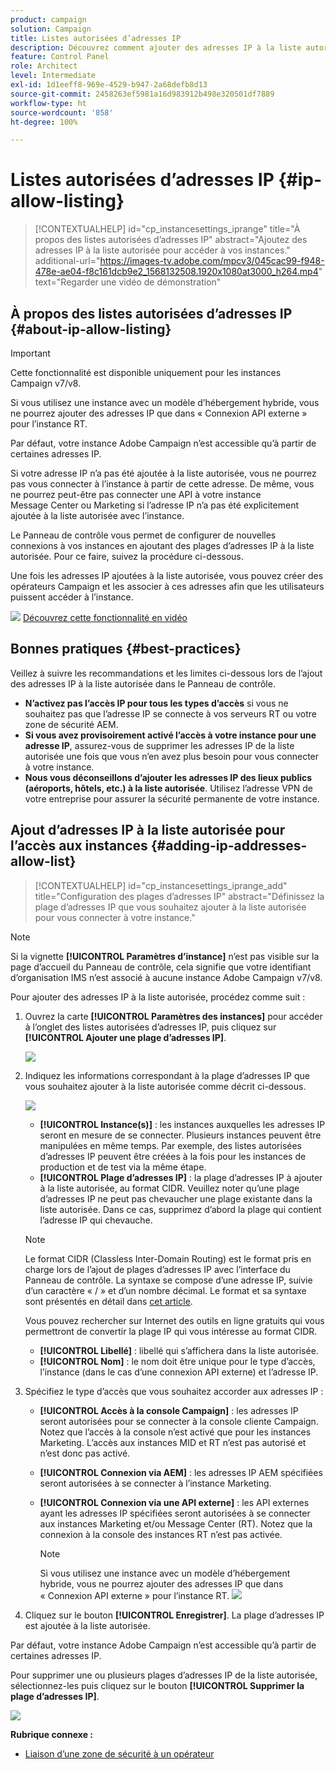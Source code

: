 ```yaml
---
product: campaign
solution: Campaign
title: Listes autorisées d’adresses IP
description: Découvrez comment ajouter des adresses IP à la liste autorisée dans le Panneau de contrôle pour accéder aux instances
feature: Control Panel
role: Architect
level: Intermediate
exl-id: 1d1eeff8-969e-4529-b947-2a68defb8d13
source-git-commit: 2458263ef5981a16d983912b498e320501df7889
workflow-type: ht
source-wordcount: '858'
ht-degree: 100%

---
```


# Listes autorisées d’adresses IP {#ip-allow-listing}

>[!CONTEXTUALHELP]
>id="cp_instancesettings_iprange"
>title="À propos des listes autorisées d’adresses IP"
>abstract="Ajoutez des adresses IP à la liste autorisée pour accéder à vos instances."
>additional-url="https://images-tv.adobe.com/mpcv3/045cac99-f948-478e-ae04-f8c161dcb9e2_1568132508.1920x1080at3000_h264.mp4" text="Regarder une vidéo de démonstration"

## À propos des listes autorisées d’adresses IP {#about-ip-allow-listing}

>[!IMPORTANT]
>
>Cette fonctionnalité est disponible uniquement pour les instances Campaign v7/v8.
>
>Si vous utilisez une instance avec un modèle d’hébergement hybride, vous ne pourrez ajouter des adresses IP que dans « Connexion API externe » pour l’instance RT.

Par défaut, votre instance Adobe Campaign n’est accessible qu’à partir de certaines adresses IP.

Si votre adresse IP n’a pas été ajoutée à la liste autorisée, vous ne pourrez pas vous connecter à l’instance à partir de cette adresse. De même, vous ne pourrez peut-être pas connecter une API à votre instance Message Center ou Marketing si l’adresse IP n’a pas été explicitement ajoutée à la liste autorisée avec l’instance.

Le Panneau de contrôle vous permet de configurer de nouvelles connexions à vos instances en ajoutant des plages d’adresses IP à la liste autorisée. Pour ce faire, suivez la procédure ci-dessous.

Une fois les adresses IP ajoutées à la liste autorisée, vous pouvez créer des opérateurs Campaign et les associer à ces adresses afin que les utilisateurs puissent accéder à l’instance.

![](assets/do-not-localize/how-to-video.png) [Découvrez cette fonctionnalité en vidéo](https://experienceleague.adobe.com/docs/campaign-classic-learn/control-panel/instance-settings/ip-allow-listing.html?lang=fr#instance-settings)

## Bonnes pratiques {#best-practices}

Veillez à suivre les recommandations et les limites ci-dessous lors de l’ajout des adresses IP à la liste autorisée dans le Panneau de contrôle.

* **N’activez pas l’accès IP pour tous les types d’accès** si vous ne souhaitez pas que l’adresse IP se connecte à vos serveurs RT ou votre zone de sécurité AEM.
* **Si vous avez provisoirement activé l’accès à votre instance pour une adresse IP**, assurez-vous de supprimer les adresses IP de la liste autorisée une fois que vous n’en avez plus besoin pour vous connecter à votre instance.
* **Nous vous déconseillons d’ajouter les adresses IP des lieux publics (aéroports, hôtels, etc.) à la liste autorisée**. Utilisez l’adresse VPN de votre entreprise pour assurer la sécurité permanente de votre instance.

## Ajout d’adresses IP à la liste autorisée pour lʼaccès aux instances {#adding-ip-addresses-allow-list}

>[!CONTEXTUALHELP]
>id="cp_instancesettings_iprange_add"
>title="Configuration des plages dʼadresses IP"
>abstract="Définissez la plage dʼadresses IP que vous souhaitez ajouter à la liste autorisée pour vous connecter à votre instance."

>[!NOTE]
>
>Si la vignette **[!UICONTROL Paramètres d’instance]** nʼest pas visible sur la page dʼaccueil du Panneau de contrôle, cela signifie que votre identifiant dʼorganisation IMS nʼest associé à aucune instance Adobe Campaign v7/v8.

Pour ajouter des adresses IP à la liste autorisée, procédez comme suit :

1. Ouvrez la carte **[!UICONTROL Paramètres des instances]** pour accéder à l’onglet des listes autorisées d’adresses IP, puis cliquez sur **[!UICONTROL Ajouter une plage d’adresses IP]**.



   ![](assets/ip_whitelist_list1.png)

1. Indiquez les informations correspondant à la plage d’adresses IP que vous souhaitez ajouter à la liste autorisée comme décrit ci-dessous.

   ![](assets/ip_whitelist_add1.png)

   * **[!UICONTROL Instance(s)]** : les instances auxquelles les adresses IP seront en mesure de se connecter. Plusieurs instances peuvent être manipulées en même temps. Par exemple, des listes autorisées d’adresses IP peuvent être créées à la fois pour les instances de production et de test via la même étape.
   * **[!UICONTROL Plage d’adresses IP]** : la plage d’adresses IP à ajouter à la liste autorisée, au format CIDR. Veuillez noter qu’une plage d’adresses IP ne peut pas chevaucher une plage existante dans la liste autorisée. Dans ce cas, supprimez d’abord la plage qui contient l’adresse IP qui chevauche.

   >[!NOTE]
   >
   >Le format CIDR (Classless Inter-Domain Routing) est le format pris en charge lors de l’ajout de plages d’adresses IP avec l’interface du Panneau de contrôle. La syntaxe se compose d’une adresse IP, suivie d’un caractère « / » et d’un nombre décimal. Le format et sa syntaxe sont présentés en détail dans [cet article](https://whatismyipaddress.com/cidr).
   >
   >Vous pouvez rechercher sur Internet des outils en ligne gratuits qui vous permettront de convertir la plage IP qui vous intéresse au format CIDR.

   * **[!UICONTROL Libellé]** : libellé qui s’affichera dans la liste autorisée.
   * **[!UICONTROL Nom]** : le nom doit être unique pour le type d’accès, l’instance (dans le cas d’une connexion API externe) et l’adresse IP.


1. Spécifiez le type d’accès que vous souhaitez accorder aux adresses IP :

   * **[!UICONTROL Accès à la console Campaign]** : les adresses IP seront autorisées pour se connecter à la console cliente Campaign. Notez que l’accès à la console n’est activé que pour les instances Marketing. L’accès aux instances MID et RT n’est pas autorisé et n’est donc pas activé.
   * **[!UICONTROL Connexion via AEM]** : les adresses IP AEM spécifiées seront autorisées à se connecter à l’instance Marketing.
   * **[!UICONTROL Connexion via une API externe]** : les API externes ayant les adresses IP spécifiées seront autorisées à se connecter aux instances Marketing et/ou Message Center (RT). Notez que la connexion à la console des instances RT n’est pas activée.

      >[!NOTE]
      >
      >Si vous utilisez une instance avec un modèle d’hébergement hybride, vous ne pourrez ajouter des adresses IP que dans « Connexion API externe » pour l’instance RT.
   ![](assets/ip_whitelist_acesstype.png)

1. Cliquez sur le bouton **[!UICONTROL Enregistrer]**. La plage d’adresses IP est ajoutée à la liste autorisée.

   <!--![](assets/ip_whitelist_added.png)-->

Par défaut, votre instance Adobe Campaign n’est accessible qu’à partir de certaines adresses IP.

Pour supprimer une ou plusieurs plages dʼadresses IP de la liste autorisée, sélectionnez-les puis cliquez sur le bouton **[!UICONTROL Supprimer la plage dʼadresses IP]**.

![](assets/ip_whitelist_delete.png)

**Rubrique connexe :**

* [Liaison d’une zone de sécurité à un opérateur](https://docs.campaign.adobe.com/doc/AC/en/INS_Additional_configurations_Configuring_Campaign_server.html#Linking_a_security_zone_to_an_operator)
